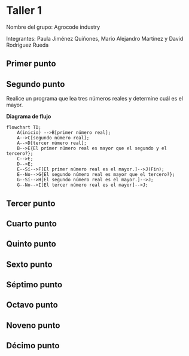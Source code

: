# Taller 1

Nombre del grupo: Agrocode industry

Integrantes: Paula Jiménez Quiñones, Mario Alejandro Martinez y David Rodriguez Rueda

## Primer punto


## Segundo punto
Realice un programa que lea tres números reales y determine cuál es el mayor.

**Diagrama de flujo**
```mermaid
flowchart TD;
    A(inicio) -->B[primer número real];
    A-->C[segundo número real];
    A-->D[tercer número real];
    B-->E{El primer número real es mayor que el segundo y el tercero?};
    C-->E;
    D-->E;
    E--Sí-->F[El primer número real es el mayor.]-->J(Fin);
    E--No-->G{El segundo número real es mayor que el tercero?};
    G--Sí-->H[El segundo número real es el mayor.]-->J;
    G--No-->I[El tercer número real es el mayor]-->J;
```
## Tercer punto


## Cuarto punto


## Quinto punto


## Sexto punto


## Séptimo punto


## Octavo punto


## Noveno punto


## Décimo punto


